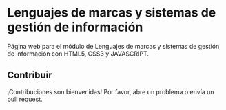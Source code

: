 # Lenguajes de marcas y sistemas de gestión de información

Página web para el módulo de Lenguajes de marcas y sistemas de gestión de información con HTML5, CSS3 y JAVASCRIPT. 

## Contribuir

¡Contribuciones son bienvenidas! Por favor, abre un problema o envía un pull request.
